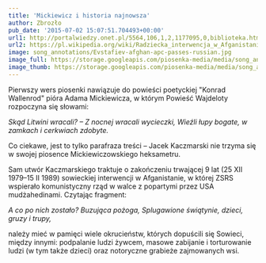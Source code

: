 ```yaml
---
title: 'Mickiewicz i historia najnowsza'
author: Zbrozło
pub_date: '2015-07-02 15:07:51.704493+00:00'
url1: http://portalwiedzy.onet.pl/5564,106,1,2,1177095,0,biblioteka.html
url2: https://pl.wikipedia.org/wiki/Radziecka_interwencja_w_Afganistanie
image: song_annotations/Evstafiev-afghan-apc-passes-russian.jpg
image_full: https://storage.googleapis.com/piosenka-media/media/song_annotations/Evstafiev-afghan-apc-passes-russian.jpg
image_thumb: https://storage.googleapis.com/piosenka-media/media/song_annotations/Evstafiev-afghan-apc-passes-russian.jpg.0x300_q85_upscale.jpg
---
```


Pierwszy wers piosenki nawiązuje do powieści poetyckiej "Konrad Wallenrod" pióra Adama Mickiewicza, w którym Powieść Wajdeloty rozpoczyna się słowami: 

_Skąd Litwini wracali? – Z nocnej wracali wycieczki,_
_Wieźli łupy bogate, w zamkach i cerkwiach zdobyte._

Co ciekawe, jest to tylko parafraza treści – Jacek Kaczmarski nie trzyma się w swojej piosence Mickiewiczowskiego heksametru. 

Sam utwór Kaczmarskiego traktuje o zakończeniu trwającej 9 lat \(25 XII 1979–15 II 1989\) sowieckiej interwencji w Afganistanie, w której ZSRS wspierało komunistyczny rząd w walce z popartymi przez USA mudżahedinami. Czytając fragment:

_A co po nich zostało? Buzująca pożoga,_
_Splugawione świątynie, dzieci, gruzy i trupy,_ 

należy mieć w pamięci wiele okrucieństw, których dopuścili się Sowieci, między innymi: podpalanie ludzi żywcem, masowe zabijanie i torturowanie ludzi \(w tym także dzieci\) oraz notoryczne grabieże zajmowanych wsi.